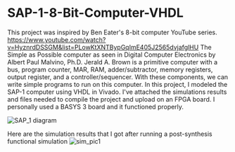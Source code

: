 # SAP-1-8-Bit-Computer-VHDL
This project was inspired by Ben Eater's 8-bit computer YouTube series. https://www.youtube.com/watch?v=HyznrdDSSGM&list=PLowKtXNTBypGqImE405J2565dvjafglHU The Simple as Possible computer as seen in Digital Computer Electronics by Albert Paul Malvino, Ph.D. Jerald A. Brown is a primitive computer with a bus, program counter, MAR, RAM, adder/subtractor, memory registers, output register, and a controller/sequencer. With these components, we can write simple programs to run on this computer. In this project, I modeled the SAP-1 computer using VHDL in Vivado. I've attached the simulations results and files needed to compile the project and upload on an FPGA board. I personally used a BASYS 3 board and it functioned properly. 


![SAP_1 diagram](https://user-images.githubusercontent.com/88503620/130129252-0514ca21-48fd-422b-b7ae-2291b3c8312d.PNG)


Here are the simulation results that I got after running a post-synthesis functional simulation
![sim_pic1](https://user-images.githubusercontent.com/88503620/130123488-214379a8-d05c-4e4e-9d4a-74c6f780776b.png)

